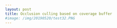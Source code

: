 ```yaml
---
layout: post
title: Occlusion culling based on coverage buffer
#image: /img/20190520/test32.PNG
---
```


